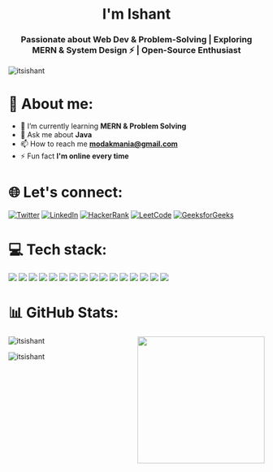 <h1 align="center">I'm Ishant</h1>
<h3 align="center">Passionate about Web Dev & Problem-Solving | Exploring MERN & System Design ⚡ | Open-Source Enthusiast</h3>

<p align="left"> <img src="https://komarev.com/ghpvc/?username=itsishant&label=Profile%20views&color=0e75b6&style=flat" alt="itsishant" /> </p>
<h1> 🚀 About me:</h1>

- 🌱 I’m currently learning **MERN & Problem Solving**
- 💬 Ask me about **Java**
- 📫 How to reach me **modakmania@gmail.com**
- ⚡ Fun fact **I'm online every time**

<h1 align="left"> 🌐 Let's connect:</h1>

[![Twitter](https://img.shields.io/badge/Twitter-%231DA1F2.svg?style=for-the-badge&logo=Twitter&logoColor=white)](https://twitter.com/IshantGupt7204)
[![LinkedIn](https://img.shields.io/badge/LinkedIn-%230A66C2.svg?style=for-the-badge&logo=LinkedIn&logoColor=white)](https://linkedin.com/in/ishant-gupta-652585328)
[![HackerRank](https://img.shields.io/badge/HackerRank-%232EC866.svg?style=for-the-badge&logo=HackerRank&logoColor=white)](https://www.hackerrank.com/modakmania)
[![LeetCode](https://img.shields.io/badge/LeetCode-%23FFA116.svg?style=for-the-badge&logo=LeetCode&logoColor=black)](https://www.leetcode.com/itsishant)
[![GeeksforGeeks](https://img.shields.io/badge/GeeksforGeeks-%2300C853.svg?style=for-the-badge&logo=GeeksforGeeks&logoColor=white)](https://auth.geeksforgeeks.org/user/modakmfos3)

<h1 align="left">💻 Tech stack:</h1>


<p align="left">
  <img src="https://img.shields.io/badge/Java-%23ED8B00.svg?style=for-the-badge&logo=Java&logoColor=white" />
  <img src="https://img.shields.io/badge/JavaScript-%23F7DF1E.svg?style=for-the-badge&logo=JavaScript&logoColor=black" />
  <img src="https://img.shields.io/badge/TypeScript-%23007ACC.svg?style=for-the-badge&logo=TypeScript&logoColor=white" />
  <img src="https://img.shields.io/badge/C-%2300599C.svg?style=for-the-badge&logo=C&logoColor=white" />
  <img src="https://img.shields.io/badge/Python-%233776AB.svg?style=for-the-badge&logo=Python&logoColor=white" />
  <img src="https://img.shields.io/badge/HTML5-%23E34F26.svg?style=for-the-badge&logo=HTML5&logoColor=white" />
  <img src="https://img.shields.io/badge/CSS3-%231572B6.svg?style=for-the-badge&logo=CSS3&logoColor=white" />
  <img src="https://img.shields.io/badge/React-%2361DAFB.svg?style=for-the-badge&logo=React&logoColor=black" />
  <img src="https://img.shields.io/badge/Node.js-%23339933.svg?style=for-the-badge&logo=Node.js&logoColor=white" />
  <img src="https://img.shields.io/badge/Express.js-%23000000.svg?style=for-the-badge&logo=Express&logoColor=white" />
  <img src="https://img.shields.io/badge/MongoDB-%2347A248.svg?style=for-the-badge&logo=MongoDB&logoColor=white" />
  <img src="https://img.shields.io/badge/MySQL-%2300758F.svg?style=for-the-badge&logo=MySQL&logoColor=white" />
  <img src="https://img.shields.io/badge/Spring%20Boot-%236DB33F.svg?style=for-the-badge&logo=Spring-Boot&logoColor=white" />
  <img src="https://img.shields.io/badge/Git-%23F05032.svg?style=for-the-badge&logo=Git&logoColor=white" />
  <img src="https://img.shields.io/badge/GitHub-%23181717.svg?style=for-the-badge&logo=GitHub&logoColor=white" />
  <img src="https://img.shields.io/badge/Postman-%23FF6C37.svg?style=for-the-badge&logo=Postman&logoColor=white" />
</p>

<h1 align="left">📊 GitHub Stats:</h1>

<p> <img align="right" src="https://media1.tenor.com/m/9bvNKgmMZ7cAAAAd/shadow-fight-2-shadow-fight-2-titan.gif" width="250" height="250"/> </p>

<p>
  <img align="center" src="https://github-readme-stats.vercel.app/api?username=itsishant&show_icons=true&theme=dark&bg_color=000000" alt="itsishant" />
</p>

<p>
  <img align="center" src="https://github-readme-stats.vercel.app/api/top-langs/?username=itsishant&layout=compact&theme=dark&bg_color=000000" alt="itsishant" />
</p>
